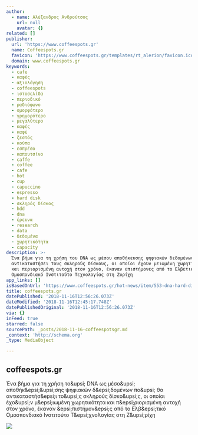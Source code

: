 ```yaml
---
author:
  - name: Αλέξανδρος Ανδρούτσος
    url: null
    avatar: {}
related: []
publisher:
  url: 'https://www.coffeespots.gr'
  name: Coffeespots.gr
  favicon: 'https://www.coffeespots.gr/templates/rt_alerion/favicon.ico'
  domain: www.coffeespots.gr
keywords:
  - cafe
  - καφές
  - αξιολόγηση
  - coffeespots
  - ιστοσελίδα
  - περιοδικό
  - ραδιόφωνο
  - ομορφότερο
  - γρηγορότερο
  - μεγαλύτερο
  - καφές
  - καφέ
  - ζεστός
  - κούπα
  - εσπρέσο
  - καπουτσίνο
  - caffe
  - coffee
  - cafe
  - hot
  - cup
  - capuccino
  - espresso
  - hard disk
  - σκληρός δίσκος
  - hdd
  - dna
  - έρευνα
  - research
  - data
  - δεδομένα
  - χωρητικότητα
  - capacity
description: >-
  Ένα βήμα για τη χρήση του DNA ως μέσου αποθήκευσης ψηφιακών δεδομένων που θα
  αντικαταστήσει τους σκληρούς δίσκους, οι οποίοι έχουν μειωμένη χωρητικότητα
  και περιορισμένη αντοχή στον χρόνο, έκαναν επιστήμονες από το Ελβετικό
  Ομοσπονδιακό Ινστιτούτο Τεχνολογίας στη Ζυρίχη
app_links: []
isBasedOnUrl: 'https://www.coffeespots.gr/hot-news/item/553-dna-hard-disks'
title: coffeespots.gr
datePublished: '2018-11-16T12:56:26.073Z'
dateModified: '2018-11-16T12:45:17.748Z'
datePublishedOriginal: '2018-11-16T12:56:26.073Z'
via: {}
inFeed: true
starred: false
sourcePath: _posts/2018-11-16-coffeespotsgr.md
_context: 'http://schema.org'
_type: MediaObject

---
```

<article style=""><h1>coffeespots.gr</h1><p>Ένα βήμα για τη χρήση το&amp;upsi; DNA ως μέσο&amp;upsi; αποθήκ&amp;epsi;&amp;upsi;σης ψηφιακών δ&amp;epsi;δομένων πο&amp;upsi; θα αντικαταστήσ&amp;epsi;ι το&amp;upsi;ς σκληρούς δίσκο&amp;upsi;ς, οι οποίοι έχο&amp;upsi;ν μ&amp;epsi;ιωμένη χωρητικότητα και π&amp;epsi;ριορισμένη αντοχή στον χρόνο, έκαναν &amp;epsi;πιστήμον&amp;epsi;ς από το Ελβ&amp;epsi;τικό Ομοσπονδιακό Ινστιτούτο Τ&amp;epsi;χνολογίας στη Ζ&amp;upsi;ρίχη</p><img src="https://www.coffeespots.gr/media/k2/items/cache/6fe1c589e796bff64c81da223cb0c48f_XL.jpg" /></article>